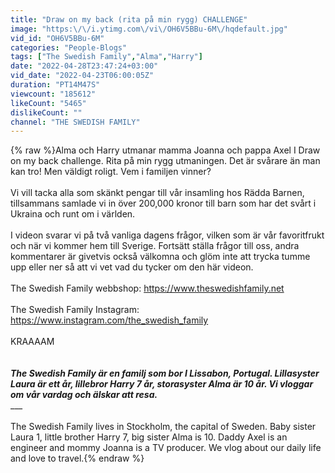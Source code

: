 ```yaml
---
title: "Draw on my back (rita på min rygg) CHALLENGE"
image: "https:\/\/i.ytimg.com\/vi\/OH6V5BBu-6M\/hqdefault.jpg"
vid_id: "OH6V5BBu-6M"
categories: "People-Blogs"
tags: ["The Swedish Family","Alma","Harry"]
date: "2022-04-28T23:47:24+03:00"
vid_date: "2022-04-23T06:00:05Z"
duration: "PT14M47S"
viewcount: "185612"
likeCount: "5465"
dislikeCount: ""
channel: "THE SWEDISH FAMILY"
---
```

{% raw %}Alma och Harry utmanar mamma Joanna och pappa Axel I Draw on my back challenge. Rita på min rygg utmaningen. Det är svårare än man kan tro! Men väldigt roligt. Vem i familjen vinner? <br /><br />Vi vill tacka alla som skänkt pengar till vår insamling hos Rädda Barnen, tillsammans samlade vi in över 200,000 kronor till barn som har det svårt i Ukraina och runt om i världen. <br /><br />I videon svarar vi på två vanliga dagens frågor, vilken som är vår favoritfrukt och när vi kommer hem till Sverige. Fortsätt ställa frågor till oss, andra kommentarer är givetvis också välkomna och glöm inte att trycka tumme upp eller ner så att vi vet vad du tycker om den här videon. <br /><br />The Swedish Family webbshop: <a rel="nofollow" target="blank" href="https://www.theswedishfamily.net">https://www.theswedishfamily.net</a><br /><br />The Swedish Family Instagram: <a rel="nofollow" target="blank" href="https://www.instagram.com/the_swedish_family">https://www.instagram.com/the_swedish_family</a><br /><br />KRAAAAM<br />_____<br /><br />The Swedish Family är en familj som bor I Lissabon, Portugal. Lillasyster Laura är ett år, lillebror Harry 7 år, storasyster Alma är 10 år. Vi vloggar om vår vardag och älskar att resa.<br />________<br /><br />The Swedish Family lives in Stockholm, the capital of Sweden. Baby sister Laura 1, little brother Harry 7, big sister Alma is 10. Daddy Axel is an engineer and mommy Joanna is a TV producer. We vlog about our daily life and love to travel.{% endraw %}
